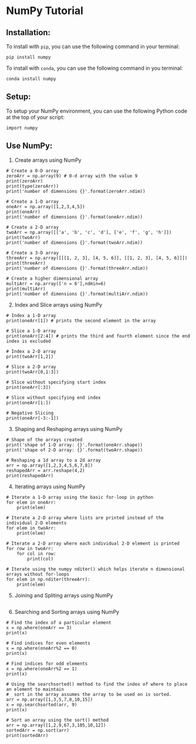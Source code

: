 # NumPy Tutorial

## Installation:

To install with `pip`, you can use the following command in your terminal: 

```pip install numpy```

To install with `conda`, you can use the following command in you terminal:

```conda install numpy```

## Setup:

To setup your NumPy environment, you can use the following Python code at the top of your script:

```import numpy```


## Use NumPy:

1. Create arrays using NumPy

```
# Create a 0-D array
zeroArr = np.array(9) # 0-d array with the value 9
print(zeroArr)
print(type(zeroArr))
print('number of dimensions {}'.format(zeroArr.ndim))
```
```
# Create a 1-D array
oneArr = np.array([1,2,3,4,5])
print(oneArr)
print('number of dimensions {}'.format(oneArr.ndim))
```
```
# Create a 2-D array
twoArr = np.array([['a', 'b', 'c', 'd'], ['e', 'f', 'g', 'h']])
print(twoArr)
print('number of dimensions {}'.format(twoArr.ndim))
```
```
# Create a 3-D array
threeArr = np.array([[[1, 2, 3], [4, 5, 6]], [[1, 2, 3], [4, 5, 6]]])
print(threeArr)
print('number of dimensions {}'.format(threeArr.ndim))
```
```
# Create a higher dimensional array
multiArr = np.array(['n = 6'],ndmin=6)
print(multiArr)
print('number of dimensions {}'.format(multiArr.ndim))
```
2. Index and Slice arrays using NumPy

```
# Index a 1-D array
print(oneArr[1]) # prints the second element in the array 

# Slice a 1-D array 
print(oneArr[2:4]) # prints the third and fourth element since the end index is excluded 
```
```
# Index a 2-D array
print(twoArr[1,2]) 
```
```
# Slice a 2-D array
print(twoArr[0,1:3])
```
```
# Slice without specifying start index
print(oneArr[:3])
```
```
# Slice without specifying end index 
print(oneArr[1:])
```
```
# Negative Slicing
print(oneArr[-3:-1])
```
3. Shaping and Reshaping arrays using NumPy

```
# Shape of the arrays created 
print('shape of 1-D array: {}'.format(oneArr.shape))
print('shape of 2-D array: {}'.format(twoArr.shape))
```
```
# Reshaping a 1d array to a 2d array
arr = np.array([1,2,3,4,5,6,7,8])
reshapedArr = arr.reshape(4,2)
print(reshapedArr)
```
4. Iterating arrays using NumPy

```
# Iterate a 1-D array using the basic for-loop in python
for elem in oneArr:
    print(elem)
```
```
# Iterate a 2-D array where lists are printed instead of the individual 2-D elements
for elem in twoArr:
    print(elem)
```
```
# Iterate a 2-D array where each individual 2-D element is printed
for row in twoArr:
    for col in row:
        print(col)
```
```
# Iterate using the numpy nditer() which helps iterate n dimensional arrays without for-loops
for elem in np.nditer(threeArr):
    print(elem)
```
5. Joining and Spliting arrays using NumPy

```

```
6. Searching and Sorting arrays using NumPy

```
# Find the index of a particular element
x = np.where(oneArr == 3)
print(x)
```
```
# Find indices for even elements
x = np.where(oneArr%2 == 0)
print(x)
```
```
# Find indices for odd elements
x = np.where(oneArr%2 == 1)
print(x)
```
```
# Using the searchsorted() method to find the index of where to place an element to maintain
#  sort in the array assumes the array to be used on is sorted.
arr = np.array([1,3,5,7,8,10,15])
x = np.searchsorted(arr, 9)
print(x)
```
```
# Sort an array using the sort() method
arr = np.array([1,2,9,67,3,105,10,12])
sortedArr = np.sort(arr)
print(sortedArr)
```
